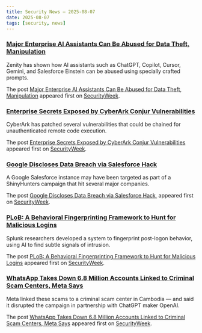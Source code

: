 ```yaml
---
title: Security News – 2025-08-07
date: 2025-08-07
tags: [security, news]
---
```


### [Major Enterprise AI Assistants Can Be Abused for Data Theft, Manipulation](https://www.securityweek.com/major-enterprise-ai-assistants-abused-for-data-theft-manipulation/)

<p>Zenity has shown how AI assistants such as ChatGPT, Copilot, Cursor, Gemini, and Salesforce Einstein can be abused using specially crafted prompts.</p>
<p>The post <a href="https://www.securityweek.com/major-enterprise-ai-assistants-abused-for-data-theft-manipulation/">Major Enterprise AI Assistants Can Be Abused for Data Theft, Manipulation</a> appeared first on <a href="https://www.securityweek.com">SecurityWeek</a>.</p>

### [Enterprise Secrets Exposed by CyberArk Conjur Vulnerabilities](https://www.securityweek.com/enterprise-secrets-exposed-by-cyberark-conjur-vulnerabilities/)

<p>CyberArk has patched several vulnerabilities that could be chained for unauthenticated remote code execution.</p>
<p>The post <a href="https://www.securityweek.com/enterprise-secrets-exposed-by-cyberark-conjur-vulnerabilities/">Enterprise Secrets Exposed by CyberArk Conjur Vulnerabilities</a> appeared first on <a href="https://www.securityweek.com">SecurityWeek</a>.</p>

### [Google Discloses Data Breach via Salesforce Hack](https://www.securityweek.com/google-discloses-salesforce-hack/)

<p>A Google Salesforce instance may have been targeted as part of a ShinyHunters campaign that hit several major companies. </p>
<p>The post <a href="https://www.securityweek.com/google-discloses-salesforce-hack/">Google Discloses Data Breach via Salesforce Hack </a> appeared first on <a href="https://www.securityweek.com">SecurityWeek</a>.</p>

### [PLoB: A Behavioral Fingerprinting Framework to Hunt for Malicious Logins](https://www.securityweek.com/plob-a-behavioral-fingerprinting-framework-to-hunt-for-malicious-logins/)

<p>Splunk researchers developed a system to fingerprint post-logon behavior, using AI to find subtle signals of intrusion. </p>
<p>The post <a href="https://www.securityweek.com/plob-a-behavioral-fingerprinting-framework-to-hunt-for-malicious-logins/">PLoB: A Behavioral Fingerprinting Framework to Hunt for Malicious Logins</a> appeared first on <a href="https://www.securityweek.com">SecurityWeek</a>.</p>

### [WhatsApp Takes Down 6.8 Million Accounts Linked to Criminal Scam Centers, Meta Says](https://www.securityweek.com/whatsapp-takes-down-6-8-million-accounts-linked-to-criminal-scam-centers-meta-says/)

<p>Meta linked these scams to a criminal scam center in Cambodia — and said it disrupted the campaign in partnership with ChatGPT maker OpenAI.</p>
<p>The post <a href="https://www.securityweek.com/whatsapp-takes-down-6-8-million-accounts-linked-to-criminal-scam-centers-meta-says/">WhatsApp Takes Down 6.8 Million Accounts Linked to Criminal Scam Centers, Meta Says</a> appeared first on <a href="https://www.securityweek.com">SecurityWeek</a>.</p>

